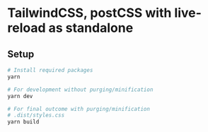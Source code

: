 # TailwindCSS, postCSS with live-reload as standalone

## Setup
```bash
# Install required packages
yarn 

# For development without purging/minification
yarn dev 

# For final outcome with purging/minification
# .dist/styles.css 
yarn build 

```


